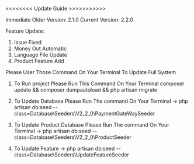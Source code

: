 <<<<<<<< Update Guide >>>>>>>>>>>  

Immediate Older Version: 2.1.0
Current Version: 2.2.0

Feature Update:
1. Issue Fixed
2. Money Out Automatic
3. Language File Update
4. Product Feature Add


Please User Those Command On Your Terminal To Update Full System
1. To Run project Please Run This Command On Your Terminal
    composer update && composer dumpautoload && php artisan migrate

2. To Update Database Please Run The command On Your Terminal
    -> php artisan db:seed --class=Database\\Seeders\\V2_2_0\\PaymentGateWaySeeder

2. To Update Product Database Please Run The command On Your Terminal
    -> php artisan db:seed --class=Database\\Seeders\\V2_2_0\\ProductSeeder

3. To Update Feature
    -> php artisan db:seed --class=Database\\Seeders\\UpdateFeatureSeeder


    <!-- composer require doctrine/dbal -->

